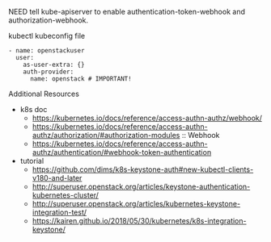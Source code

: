 NEED tell kube-apiserver to enable authentication-token-webhook and authorization-webhook.

kubectl kubeconfig file

```
- name: openstackuser
  user:
    as-user-extra: {}
    auth-provider:
      name: openstack # IMPORTANT!
```

Additional Resources

* k8s doc
  * https://kubernetes.io/docs/reference/access-authn-authz/webhook/
  * https://kubernetes.io/docs/reference/access-authn-authz/authorization/#authorization-modules :: Webhook
  * https://kubernetes.io/docs/reference/access-authn-authz/authentication/#webhook-token-authentication
* tutorial
  * https://github.com/dims/k8s-keystone-auth#new-kubectl-clients-v180-and-later
  * http://superuser.openstack.org/articles/keystone-authentication-kubernetes-cluster/
  * http://superuser.openstack.org/articles/kubernetes-keystone-integration-test/
  * https://kairen.github.io/2018/05/30/kubernetes/k8s-integration-keystone/
